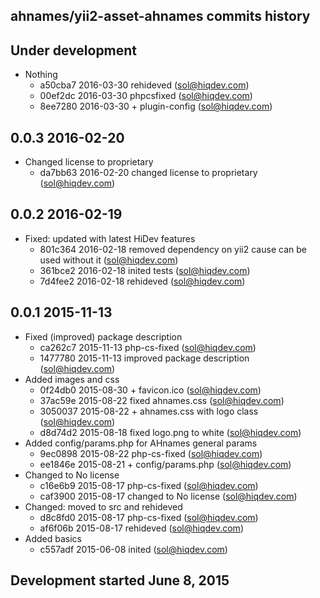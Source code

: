 ahnames/yii2-asset-ahnames commits history
------------------------------------------

## Under development

- Nothing
    - a50cba7 2016-03-30 rehideved (sol@hiqdev.com)
    - 00ef2dc 2016-03-30 phpcsfixed (sol@hiqdev.com)
    - 8ee7280 2016-03-30 + plugin-config (sol@hiqdev.com)

## 0.0.3 2016-02-20

- Changed license to proprietary
    - da7bb63 2016-02-20 changed license to proprietary (sol@hiqdev.com)

## 0.0.2 2016-02-19

- Fixed: updated with latest HiDev features
    - 801c364 2016-02-18 removed dependency on yii2 cause can be used without it (sol@hiqdev.com)
    - 361bce2 2016-02-18 inited tests (sol@hiqdev.com)
    - 7d4fee2 2016-02-18 rehideved (sol@hiqdev.com)

## 0.0.1 2015-11-13

- Fixed (improved) package description
    - ca262c7 2015-11-13 php-cs-fixed (sol@hiqdev.com)
    - 1477780 2015-11-13 improved package description (sol@hiqdev.com)
- Added images and css
    - 0f24db0 2015-08-30 + favicon.ico (sol@hiqdev.com)
    - 37ac59e 2015-08-22 fixed ahnames.css (sol@hiqdev.com)
    - 3050037 2015-08-22 + ahnames.css with logo class (sol@hiqdev.com)
    - d8d74d2 2015-08-18 fixed logo.png to white (sol@hiqdev.com)
- Added config/params.php for AHnames general params
    - 9ec0898 2015-08-22 php-cs-fixed (sol@hiqdev.com)
    - ee1846e 2015-08-21 + config/params.php (sol@hiqdev.com)
- Changed to No license
    - c16e6b9 2015-08-17 php-cs-fixed (sol@hiqdev.com)
    - caf3900 2015-08-17 changed to No license (sol@hiqdev.com)
- Changed: moved to src and rehideved
    - d8c8fd0 2015-08-17 php-cs-fixed (sol@hiqdev.com)
    - af6f06b 2015-08-17 rehideved (sol@hiqdev.com)
- Added basics
    - c557adf 2015-06-08 inited (sol@hiqdev.com)

## Development started June 8, 2015

